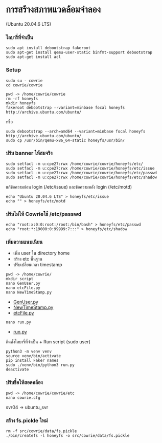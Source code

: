 # การสร้างสภาพแวดล้อมจำลอง 
(Ubuntu 20.04.6 LTS)
### ไลบารี่ที่จำเป็น
```
sudo apt install debootstrap fakeroot
sudo apt-get install qemu-user-static binfmt-support debootstrap
sudo apt-get install acl
```
### Setup
```
sudo su - cowrie
cd cowrie/cowrie
```
```
pwd -> /home/cowrie/cowrie
rm -rf honeyfs
mkdir honeyfs
fakeroot debootstrap --variant=minbase focal honeyfs http://archive.ubuntu.com/ubuntu/
```
หรือ
```
sudo debootstrap --arch=amd64 --variant=minbase focal honeyfs http://archive.ubuntu.com/ubuntu/
sudo cp /usr/bin/qemu-x86_64-static honeyfs/usr/bin/
```
### ปรับ banner ให้สมจริง
```
sudo setfacl -m u:cpe27:rwx /home/cowrie/cowrie/honeyfs/etc/
sudo setfacl -m u:cpe27:rwx /home/cowrie/cowrie/honeyfs/etc/issue
sudo setfacl -m u:cpe27:rwx /home/cowrie/cowrie/honeyfs/etc/passwd
sudo setfacl -m u:cpe27:rwx /home/cowrie/cowrie/honeyfs/etc/shadow
```
แก้ข้อความก่อน login (/etc/issue) และข้อความหลัง login (/etc/motd)
```
echo "Ubuntu 20.04.6 LTS" > honeyfs/etc/issue
echo "" > honeyfs/etc/motd
```

### ปรับไม่ให้ Cowrieใช้ /etc/passwd 
```
echo "root:x:0:0:root:/root:/bin/bash" > honeyfs/etc/passwd
echo "root:*:19000:0:99999:7:::" > honeyfs/etc/shadow
```

### เพิ่มความแนบเนียน
- เพิ่ม user ใน directory home
- สร้าง etc พื้นฐาน
- ปรับเปลี่ยนเวลา timestamp
```
pwd -> /home/cowrie/
mkdir script
nano GenUser.py
nano etcFile.py
nano NewTimeStamp.py
```
* [GenUser.py](/Plugin/Cowrie/script/GenUsers.py)
* [NewTimeStamp.py](/Plugin/Cowrie/script/NewTimeStamp.py)
* [etcFile.py](/Plugin/Cowrie/script/etcFile.py)
```
nano run.py
```
* [run.py](/Plugin/Cowrie/script/run.py)

ติดตั้งไลบารี่ที่จำเป็น + Run script (sudo user) 
```
python3 -m venv venv
source venv/bin/activate
pip install Faker names
sudo ./venv/bin/python3 run.py
deactivate
```

### ปรับชื่อให้สอดคล้อง
```
pwd -> /home/cowrie/cowrie/etc
nano cowrie.cfg
```
svr04 -> ubuntu_svr

### สร้าง fs.pickle ใหม่
```
rm -f src/cowrie/data/fs.pickle
./bin/createfs -l honeyfs -o src/cowrie/data/fs.pickle
```

